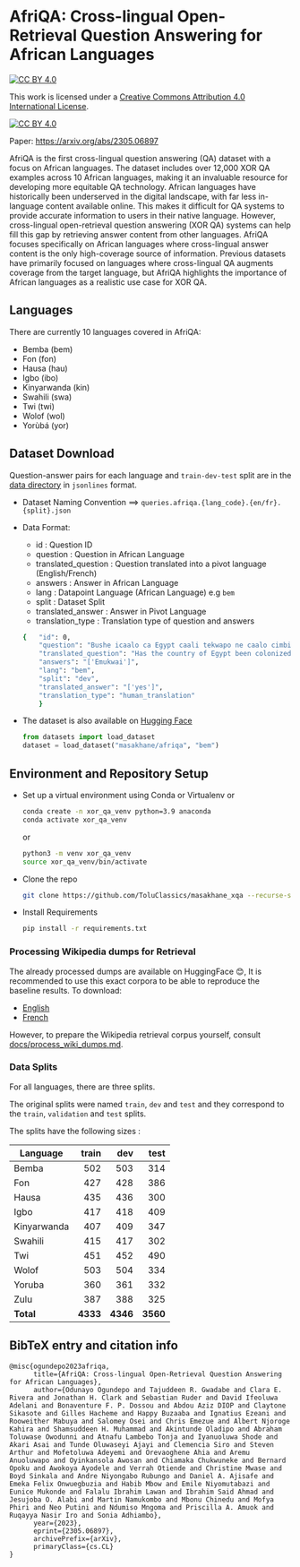 # AfriQA: Cross-lingual Open-Retrieval Question Answering for African Languages

[![CC BY 4.0][cc-by-shield]][cc-by]

This work is licensed under a
[Creative Commons Attribution 4.0 International License][cc-by].

[![CC BY 4.0][cc-by-image]][cc-by]

[cc-by]: http://creativecommons.org/licenses/by/4.0/
[cc-by-image]: https://i.creativecommons.org/l/by/4.0/88x31.png
[cc-by-shield]: https://img.shields.io/badge/License-CC%20BY%204.0-lightgrey.svg

Paper: https://arxiv.org/abs/2305.06897

AfriQA is the first cross-lingual question answering (QA) dataset with a focus on African languages. The dataset includes over 12,000 XOR QA examples across 10 African languages, making it an invaluable resource for developing more equitable QA technology.
African languages have historically been underserved in the digital landscape, with far less in-language content available online. This makes it difficult for QA systems to provide accurate information to users in their native language. However, cross-lingual open-retrieval question answering (XOR QA) systems can help fill this gap by retrieving answer content from other languages.
AfriQA focuses specifically on African languages where cross-lingual answer content is the only high-coverage source of information. Previous datasets have primarily focused on languages where cross-lingual QA augments coverage from the target language, but AfriQA highlights the importance of African languages as a realistic use case for XOR QA.

## Languages

There are currently 10 languages covered in AfriQA:

- Bemba (bem)
- Fon (fon)
- Hausa (hau)
- Igbo (ibo)
- Kinyarwanda (kin)
- Swahili (swa)
- Twi (twi)
- Wolof (wol)
- Yorùbá (yor)

## Dataset Download

Question-answer pairs for each language and `train-dev-test` split are in the [data directory](data/queries) in `jsonlines` format.

- Dataset Naming Convention ==> `queries.afriqa.{lang_code}.{en/fr}.{split}.json`
- Data Format:
    - id : Question ID
    - question : Question in African Language
    - translated_question : Question translated into a pivot language (English/French)
    - answers : Answer in African Language
    - lang : Datapoint Language (African Language) e.g `bem`
    - split : Dataset Split
    - translated_answer : Answer in Pivot Language
    - translation_type : Translation type of question and answers


    ```bash
    {   "id": 0, 
        "question": "Bushe icaalo ca Egypt caali tekwapo ne caalo cimbi?", 
        "translated_question": "Has the country of Egypt been colonized before?", 
        "answers": "['Emukwai']", 
        "lang": "bem", 
        "split": "dev", 
        "translated_answer": "['yes']", 
        "translation_type": "human_translation"
        }
    ```
- The dataset is also available on [Hugging Face](https://huggingface.co/datasets/masakhane/afriqa)

    ```python
    from datasets import load_dataset
    dataset = load_dataset("masakhane/afriqa", "bem")
    ```

    

## Environment and Repository Setup

- Set up a virtual environment using Conda or Virtualenv or

    ```bash
    conda create -n xor_qa_venv python=3.9 anaconda
    conda activate xor_qa_venv
    ```
    or
    ```bash
    python3 -m venv xor_qa_venv
    source xor_qa_venv/bin/activate
    ```
- Clone the repo

    ```bash
    git clone https://github.com/ToluClassics/masakhane_xqa --recurse-submodules
    ```
- Install Requirements

    ```bash
    pip install -r requirements.txt
    ```

### Processing Wikipedia dumps for Retrieval

The already processed dumps are available on HuggingFace 😊, It is recommended to use this exact corpora to be able to reproduce the baseline results.
To download:

- [English](https://huggingface.co/datasets/ToluClassics/masakhane_wiki_100/resolve/main/masakhane_wiki_100-english/corpus.jsonl)
- [French](https://huggingface.co/datasets/ToluClassics/masakhane_wiki_100/resolve/main/masakhane_wiki_100-french/corpus.jsonl)

However, to prepare the Wikipedia retrieval corpus yourself, consult [docs/process_wiki_dumps.md](docs/process_wiki_dumps.md).

### Data Splits

For all languages, there are three splits.

The original splits were named `train`, `dev` and `test` and they correspond to the `train`, `validation` and `test` splits.

The splits have the following sizes :

| Language        | train | dev | test |
|-----------------|------:|-----------:|-----:|
| Bemba         |  502 | 503 |  314 |
| Fon          |  427 | 428 |  386 |
| Hausa           |  435 | 436 |  300 |
| Igbo            |  417 | 418 |  409 |
| Kinyarwanda     	  |   407 |  409 |  347 |
| Swahili       |  415 |   417 |  302 |
| Twi          |  451 |   452 |  490 |
| Wolof        |  503 |    504 |  334 |
| Yoruba          |  360 |   361 |  332 |
| Zulu        |  387 |    388 |  325 |
| <b>Total</b>    |  <b>4333</b>  |  <b>4346</b>  |<b>3560</b>  |

## BibTeX entry and citation info

```
@misc{ogundepo2023afriqa,
      title={AfriQA: Cross-lingual Open-Retrieval Question Answering for African Languages}, 
      author={Odunayo Ogundepo and Tajuddeen R. Gwadabe and Clara E. Rivera and Jonathan H. Clark and Sebastian Ruder and David Ifeoluwa Adelani and Bonaventure F. P. Dossou and Abdou Aziz DIOP and Claytone Sikasote and Gilles Hacheme and Happy Buzaaba and Ignatius Ezeani and Rooweither Mabuya and Salomey Osei and Chris Emezue and Albert Njoroge Kahira and Shamsuddeen H. Muhammad and Akintunde Oladipo and Abraham Toluwase Owodunni and Atnafu Lambebo Tonja and Iyanuoluwa Shode and Akari Asai and Tunde Oluwaseyi Ajayi and Clemencia Siro and Steven Arthur and Mofetoluwa Adeyemi and Orevaoghene Ahia and Aremu Anuoluwapo and Oyinkansola Awosan and Chiamaka Chukwuneke and Bernard Opoku and Awokoya Ayodele and Verrah Otiende and Christine Mwase and Boyd Sinkala and Andre Niyongabo Rubungo and Daniel A. Ajisafe and Emeka Felix Onwuegbuzia and Habib Mbow and Emile Niyomutabazi and Eunice Mukonde and Falalu Ibrahim Lawan and Ibrahim Said Ahmad and Jesujoba O. Alabi and Martin Namukombo and Mbonu Chinedu and Mofya Phiri and Neo Putini and Ndumiso Mngoma and Priscilla A. Amuok and Ruqayya Nasir Iro and Sonia Adhiambo},
      year={2023},
      eprint={2305.06897},
      archivePrefix={arXiv},
      primaryClass={cs.CL}
}
```